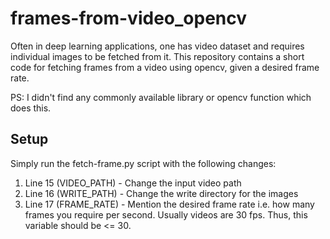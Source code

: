 # frames-from-video_opencv
Often in deep learning applications, one has video dataset and requires individual images to be fetched from it. This repository contains a short code for fetching frames from a video using opencv, given a desired frame rate. 

PS: I didn't find any commonly available library or opencv function which does this.

## Setup
Simply run the fetch-frame.py script with the following changes:
1. Line 15 (VIDEO_PATH) - Change the input video path
2. Line 16 (WRITE_PATH) - Change the write directory for the images
3. Line 17 (FRAME_RATE) - Mention the desired frame rate i.e. how many frames you require per second. Usually videos are 30 fps. Thus, this variable should be <= 30. 
